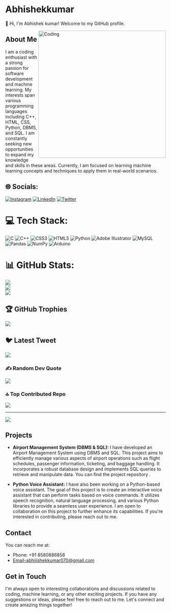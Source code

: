 
# Abhishekkumar

👋 Hi, I'm Abhishek kumar! Welcome to my GitHub profile.

<img align="right" alt="Coding" width="400" src="https://camo.githubusercontent.com/cae12fddd9d6982901d82580bdf321d81fb299141098ca1c2d4891870827bf17/68747470733a2f2f6d69726f2e6d656469756d2e636f6d2f6d61782f313336302f302a37513379765349765f7430696f4a2d5a2e676966">

## About Me
I am a coding enthusiast with a strong passion for software development and machine learning. My interests span various programming languages including C++, HTML, CSS, Python, DBMS, and SQL. I am constantly seeking new opportunities to expand my knowledge and skills in these areas. Currently, I am focused on learning machine learning concepts and techniques to apply them in real-world scenarios.


## 🌐 Socials:
[![Instagram](https://img.shields.io/badge/Instagram-%23E4405F.svg?logo=Instagram&logoColor=white)](https://instagram.com/abhiiishek_kumar) [![LinkedIn](https://img.shields.io/badge/LinkedIn-%230077B5.svg?logo=linkedin&logoColor=white)](https://linkedin.com/in/abhishek-kumar-0b9b22211) [![Twitter](https://img.shields.io/badge/Twitter-%231DA1F2.svg?logo=Twitter&logoColor=white)](https://twitter.com/Abhishe98014714) 

# 💻 Tech Stack:
![C](https://img.shields.io/badge/c-%2300599C.svg?style=for-the-badge&logo=c&logoColor=white) ![C++](https://img.shields.io/badge/c++-%2300599C.svg?style=for-the-badge&logo=c%2B%2B&logoColor=white) ![CSS3](https://img.shields.io/badge/css3-%231572B6.svg?style=for-the-badge&logo=css3&logoColor=white) ![HTML5](https://img.shields.io/badge/html5-%23E34F26.svg?style=for-the-badge&logo=html5&logoColor=white) ![Python](https://img.shields.io/badge/python-3670A0?style=for-the-badge&logo=python&logoColor=ffdd54) ![Adobe Illustrator](https://img.shields.io/badge/adobeillustrator-%23FF9A00.svg?style=for-the-badge&logo=adobeillustrator&logoColor=white) ![MySQL](https://img.shields.io/badge/mysql-%2300f.svg?style=for-the-badge&logo=mysql&logoColor=white) ![Pandas](https://img.shields.io/badge/pandas-%23150458.svg?style=for-the-badge&logo=pandas&logoColor=white) ![NumPy](https://img.shields.io/badge/numpy-%23013243.svg?style=for-the-badge&logo=numpy&logoColor=white) ![Arduino](https://img.shields.io/badge/-Arduino-00979D?style=for-the-badge&logo=Arduino&logoColor=white)
# 📊 GitHub Stats:
![](https://github-readme-stats.vercel.app/api?username=Abhishekkumar03012001&theme=onedark&hide_border=false&include_all_commits=false&count_private=false)<br/>
![](https://github-readme-streak-stats.herokuapp.com/?user=Abhishekkumar03012001&theme=onedark&hide_border=false)<br/>
![](https://github-readme-stats.vercel.app/api/top-langs/?username=Abhishekkumar03012001&theme=onedark&hide_border=false&include_all_commits=false&count_private=false&layout=compact)

## 🏆 GitHub Trophies
![](https://github-profile-trophy.vercel.app/?username=Abhishekkumar03012001&theme=radical&no-frame=false&no-bg=true&margin-w=4)

## 🐦 Latest Tweet
[![](https://gtce.itsvg.in/api?username=Abhishe98014714)](https://github.com/VishwaGauravIn/github-twitter-card-embed)

### ✍️ Random Dev Quote
![](https://quotes-github-readme.vercel.app/api?type=horizontal&theme=radical)

### 🔝 Top Contributed Repo
![](https://github-contributor-stats.vercel.app/api?username=Abhishekkumar03012001&limit=5&theme=dark&combine_all_yearly_contributions=true)


---
[![](https://visitcount.itsvg.in/api?id=Abhishekkumar03012001&icon=0&color=0)](https://visitcount.itsvg.in)

<!-- Proudly created with GPRM ( https://gprm.itsvg.in ) -->

## Projects
- **Airport Management System (DBMS & SQL):** I have developed an Airport Management System using DBMS and SQL. This project aims to efficiently manage various aspects of airport operations such as flight schedules, passenger information, ticketing, and baggage handling. It incorporates a robust database design and implements SQL queries to retrieve and manipulate data. You can find the project repository .

- **Python Voice Assistant:** I have also been working on a Python-based voice assistant. The goal of this project is to create an interactive voice assistant that can perform tasks based on voice commands. It utilizes speech recognition, natural language processing, and various Python libraries to provide a seamless user experience. I am open to collaboration on this project to further enhance its capabilities. If you're interested in contributing, please reach out to me.

## Contact
You can reach me at:
- Phone: +91 8580886858
- Email-abhiiishekkumar070@gmail.com

## Get in Touch
I'm always open to interesting collaborations and discussions related to coding, machine learning, or any other exciting projects. If you have any suggestions or ideas, please feel free to reach out to me. Let's connect and create amazing things together!



<!---
Abhishekkumar03012001/Abhishekkumar03012001 is a ✨ special ✨ repository because its `README.md` (this file) appears on your GitHub profile.
You can click the Preview link to take a look at your changes.
--->
